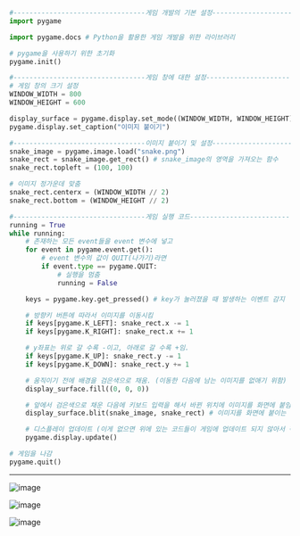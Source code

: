 ```python
#---------------------------------게임 개발의 기본 설정----------------------------------
import pygame

import pygame.docs # Python을 활용한 게임 개발을 위한 라이브러리

# pygame을 사용하기 위한 초기화
pygame.init()

#---------------------------------게임 창에 대한 설정----------------------------------
# 게임 창의 크기 설정
WINDOW_WIDTH = 800
WINDOW_HEIGHT = 600

display_surface = pygame.display.set_mode((WINDOW_WIDTH, WINDOW_HEIGHT))
pygame.display.set_caption("이미지 붙이기")

#---------------------------------이미지 붙이기 및 설정----------------------------------
snake_image = pygame.image.load("snake.png")
snake_rect = snake_image.get_rect() # snake_image의 영역을 가져오는 함수
snake_rect.topleft = (100, 100)

# 이미지 정가운데 맞춤
snake_rect.centerx = (WINDOW_WIDTH // 2)
snake_rect.bottom = (WINDOW_HEIGHT // 2)

#---------------------------------게임 실행 코드----------------------------------
running = True
while running:
    # 존재하는 모든 event들을 event 변수에 넣고
    for event in pygame.event.get():
        # event 변수의 값이 QUIT(나가기)라면
        if event.type == pygame.QUIT:
            # 실행을 멈춤
            running = False

    keys = pygame.key.get_pressed() # key가 눌러졌을 때 발생하는 이벤트 감지

    # 방향키 버튼에 따라서 이미지를 이동시킴
    if keys[pygame.K_LEFT]: snake_rect.x -= 1
    if keys[pygame.K_RIGHT]: snake_rect.x += 1

    # y좌표는 위로 갈 수록 -이고, 아래로 갈 수록 +임.
    if keys[pygame.K_UP]: snake_rect.y -= 1
    if keys[pygame.K_DOWN]: snake_rect.y += 1

    # 움직이기 전에 배경을 검은색으로 채움. (이동한 다음에 남는 이미지를 없애기 위함)
    display_surface.fill((0, 0, 0))

    # 앞에서 검은색으로 채운 다음에 키보드 입력을 해서 바뀐 위치에 이미지를 화면에 붙임.
    display_surface.blit(snake_image, snake_rect) # 이미지를 화면에 붙이는 함수

    # 디스플레이 업데이트 (이게 없으면 위에 있는 코드들이 게임에 업데이트 되지 않아서 적용되지 않음)
    pygame.display.update()

# 게임을 나감
pygame.quit()
```

---

![image](https://github.com/wkdtjdwns/Python/assets/128266768/a118e7b8-c753-4a43-819b-1460994a10bc)

![image](https://github.com/wkdtjdwns/Python/assets/128266768/621f0786-8e9a-4d60-9094-80cec469536d)

![image](https://github.com/wkdtjdwns/Python/assets/128266768/2f4d747d-5d33-4b31-a604-5daf0dd526c2)
